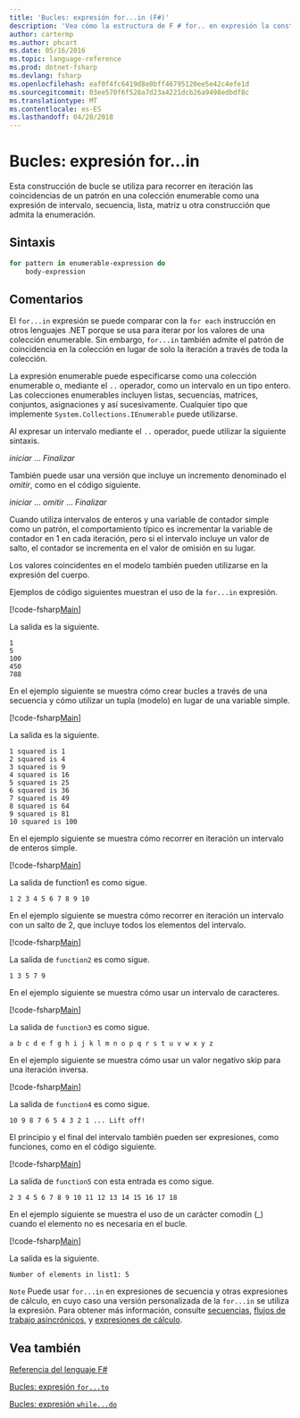 ```yaml
---
title: 'Bucles: expresión for...in (F#)'
description: 'Vea cómo la estructura de F # for.. en expresión la construcción de bucle se utiliza para recorrer en iteración las coincidencias de un patrón en una colección enumerable.'
author: cartermp
ms.author: phcart
ms.date: 05/16/2016
ms.topic: language-reference
ms.prod: dotnet-fsharp
ms.devlang: fsharp
ms.openlocfilehash: eaf0f4fc6419d8e0bff46795120ee5e42c4efe1d
ms.sourcegitcommit: 03ee570f6f528a7d23a4221dcb26a9498edbdf8c
ms.translationtype: MT
ms.contentlocale: es-ES
ms.lasthandoff: 04/28/2018
---
```

# <a name="loops-forin-expression"></a>Bucles: expresión for...in

Esta construcción de bucle se utiliza para recorrer en iteración las coincidencias de un patrón en una colección enumerable como una expresión de intervalo, secuencia, lista, matriz u otra construcción que admita la enumeración.


## <a name="syntax"></a>Sintaxis

```fsharp
for pattern in enumerable-expression do
    body-expression
```

## <a name="remarks"></a>Comentarios
El `for...in` expresión se puede comparar con la `for each` instrucción en otros lenguajes .NET porque se usa para iterar por los valores de una colección enumerable. Sin embargo, `for...in` también admite el patrón de coincidencia en la colección en lugar de solo la iteración a través de toda la colección.

La expresión enumerable puede especificarse como una colección enumerable o, mediante el `..` operador, como un intervalo en un tipo entero. Las colecciones enumerables incluyen listas, secuencias, matrices, conjuntos, asignaciones y así sucesivamente. Cualquier tipo que implemente `System.Collections.IEnumerable` puede utilizarse.

Al expresar un intervalo mediante el `..` operador, puede utilizar la siguiente sintaxis.

*iniciar* ... *Finalizar*

También puede usar una versión que incluye un incremento denominado el *omitir*, como en el código siguiente.

*iniciar* ... *omitir* ... *Finalizar*

Cuando utiliza intervalos de enteros y una variable de contador simple como un patrón, el comportamiento típico es incrementar la variable de contador en 1 en cada iteración, pero si el intervalo incluye un valor de salto, el contador se incrementa en el valor de omisión en su lugar.

Los valores coincidentes en el modelo también pueden utilizarse en la expresión del cuerpo.

Ejemplos de código siguientes muestran el uso de la `for...in` expresión.

[!code-fsharp[Main](../../../samples/snippets/fsharp/lang-ref-2/snippet5201.fs)]

La salida es la siguiente.

```
1
5
100
450
788
```

En el ejemplo siguiente se muestra cómo crear bucles a través de una secuencia y cómo utilizar un tupla (modelo) en lugar de una variable simple.

[!code-fsharp[Main](../../../samples/snippets/fsharp/lang-ref-2/snippet5202.fs)]

La salida es la siguiente.

```
1 squared is 1
2 squared is 4
3 squared is 9
4 squared is 16
5 squared is 25
6 squared is 36
7 squared is 49
8 squared is 64
9 squared is 81
10 squared is 100
```

En el ejemplo siguiente se muestra cómo recorrer en iteración un intervalo de enteros simple.

[!code-fsharp[Main](../../../samples/snippets/fsharp/lang-ref-2/snippet5203.fs)]

La salida de function1 es como sigue.

```
1 2 3 4 5 6 7 8 9 10
```

En el ejemplo siguiente se muestra cómo recorrer en iteración un intervalo con un salto de 2, que incluye todos los elementos del intervalo.

[!code-fsharp[Main](../../../samples/snippets/fsharp/lang-ref-2/snippet5204.fs)]

La salida de `function2` es como sigue.

```
1 3 5 7 9
```

En el ejemplo siguiente se muestra cómo usar un intervalo de caracteres.

[!code-fsharp[Main](../../../samples/snippets/fsharp/lang-ref-2/snippet5205.fs)]

La salida de `function3` es como sigue.

```
a b c d e f g h i j k l m n o p q r s t u v w x y z
```

En el ejemplo siguiente se muestra cómo usar un valor negativo skip para una iteración inversa.

[!code-fsharp[Main](../../../samples/snippets/fsharp/lang-ref-2/snippet5208.fs)]

La salida de `function4` es como sigue.

```
10 9 8 7 6 5 4 3 2 1 ... Lift off!
```

El principio y el final del intervalo también pueden ser expresiones, como funciones, como en el código siguiente.

[!code-fsharp[Main](../../../samples/snippets/fsharp/lang-ref-2/snippet5206.fs)]

La salida de `function5` con esta entrada es como sigue.

```
2 3 4 5 6 7 8 9 10 11 12 13 14 15 16 17 18
```

En el ejemplo siguiente se muestra el uso de un carácter comodín (_) cuando el elemento no es necesaria en el bucle.

[!code-fsharp[Main](../../../samples/snippets/fsharp/lang-ref-2/snippet5207.fs)]

La salida es la siguiente.

```
Number of elements in list1: 5
```

`Note` Puede usar `for...in` en expresiones de secuencia y otras expresiones de cálculo, en cuyo caso una versión personalizada de la `for...in` se utiliza la expresión. Para obtener más información, consulte [secuencias](sequences.md), [flujos de trabajo asincrónicos](asynchronous-workflows.md), y [expresiones de cálculo](computation-expressions.md).


## <a name="see-also"></a>Vea también
[Referencia del lenguaje F#](index.md)

[Bucles: expresión `for...to`](loops-for-to-expression.md)

[Bucles: expresión `while...do`](loops-while-do-expression.md)
